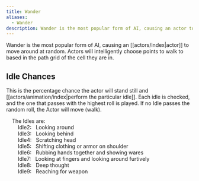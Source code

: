 ```yaml
---
title: Wander
aliases:
  - Wander
description: Wander is the most popular form of AI, causing an actor to move around at random.
---
```

Wander is the most popular form of AI, causing an [[actors/index|actor]] to move around at random. Actors will intelligently choose points to walk to based in the path grid of the cell they are in.

## Idle Chances  
This is the percentage chance the actor will stand still and [[actors/animation/index|perform the particular idle]]. Each idle is checked, and the one that passes with the highest roll is played. If no Idle passes the random roll, the Actor will move (walk).

&nbsp; &nbsp; The Idles are:  
&nbsp; &nbsp; &nbsp; &nbsp; Idle2: &nbsp; Looking around  
&nbsp; &nbsp; &nbsp; &nbsp; Idle3: &nbsp; Looking behind  
&nbsp; &nbsp; &nbsp; &nbsp; Idle4: &nbsp; Scratching head  
&nbsp; &nbsp; &nbsp; &nbsp; Idle5: &nbsp; Shifting clothing or armor on shoulder  
&nbsp; &nbsp; &nbsp; &nbsp; Idle6: &nbsp; Rubbing hands together and showing wares  
&nbsp; &nbsp; &nbsp; &nbsp; Idle7: &nbsp; Looking at fingers and looking around furtively  
&nbsp; &nbsp; &nbsp; &nbsp; Idle8: &nbsp; Deep thought  
&nbsp; &nbsp; &nbsp; &nbsp; Idle9: &nbsp; Reaching for weapon  

